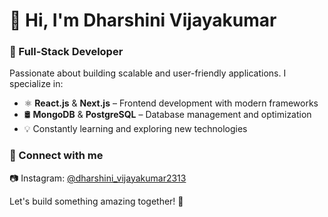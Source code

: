 # 👋 Hi, I'm Dharshini Vijayakumar  

### 🚀 Full-Stack Developer  

Passionate about building scalable and user-friendly applications. I specialize in:  

- ⚛ **React.js** & **Next.js** – Frontend development with modern frameworks  
- 🛢 **MongoDB** & **PostgreSQL** – Database management and optimization  
- 💡 Constantly learning and exploring new technologies  

### 📲 Connect with me  
📷 Instagram: [@dharshini_vijayakumar2313](https://www.instagram.com/dharshini_vijayakumar2313/)  

Let's build something amazing together! 🚀  
